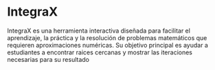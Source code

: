 # IntegraX
IntegraX es una herramienta interactiva diseñada para facilitar el aprendizaje, la práctica y la resolución de problemas matemáticos que requieren aproximaciones numéricas. Su objetivo principal es ayudar a estudiantes a encontrar raices cercanas y mostrar las iteraciones necesarias para su resultado
